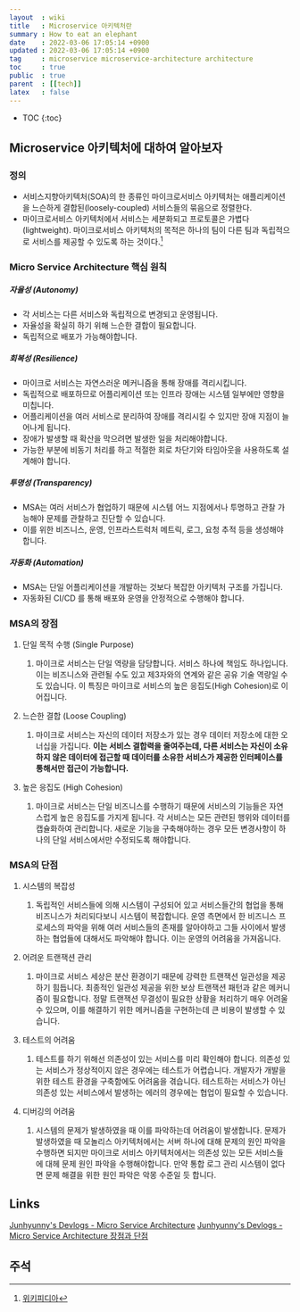 ```yaml
---
layout  : wiki
title   : Microservice 아키텍처란
summary : How to eat an elephant
date    : 2022-03-06 17:05:14 +0900
updated : 2022-03-06 17:05:14 +0900
tag     : microservice microservice-architecture architecture
toc     : true
public  : true
parent  : [[tech]]
latex   : false
---
```

* TOC
{:toc}

## Microservice 아키텍처에 대하여 알아보자
### 정의
* 서비스지향아키텍처(SOA)의 한 종류인 마이크로서비스 아키텍처는 애플리케이션을 느슨하게 결합된(loosely-coupled) 서비스들의 묶음으로 정렬한다.
* 마이크로서비스 아키텍처에서 서비스는 세분화되고 프로토콜은 가볍다(lightweight). 마이크로서비스 아키텍처의 목적은 하나의 팀이 다른 팀과 독립적으로 서비스를 제공할 수 있도록 하는 것이다.[^MICROSERVICE_ARCHITECTURE-1]

### Micro Service Architecture 핵심 원칙
##### 자율성 (Autonomy)
-   각 서비스는 다른 서비스와 독립적으로 변경되고 운영됩니다.
-   자율성을 확실히 하기 위해 느슨한 결합이 필요합니다.
-   독립적으로 배포가 가능해야합니다.

##### 회복성 (Resilience)
-   마이크로 서비스는 자연스러운 메커니즘을 통해 장애를 격리시킵니다.
-   독립적으로 배포하므로 어플리케이션 또는 인프라 장애는 시스템 일부에만 영향을 미칩니다.
-   어플리케이션을 여러 서비스로 분리하여 장애를 격리시킬 수 있지만 장애 지점이 늘어나게 됩니다.
-   장애가 발생할 때 확산을 막으려면 발생한 일을 처리해야합니다.
-   가능한 부분에 비동기 처리를 하고 적절한 회로 차단기와 타임아웃을 사용하도록 설계해야 합니다.

##### 투명성 (Transparency)
-   MSA는 여러 서비스가 협업하기 때문에 시스템 어느 지점에서나 투명하고 관찰 가능해야 문제를 관찰하고 진단할 수 있습니다.
-   이를 위한 비즈니스, 운영, 인프라스트럭처 메트릭, 로그, 요청 추적 등을 생성해야합니다.

##### 자동화 (Automation)
-   MSA는 단일 어플리케이션을 개발하는 것보다 복잡한 아키텍처 구조를 가집니다.
-   자동화된 CI/CD 를 통해 배포와 운영을 안정적으로 수행해야 합니다.

### MSA의 장점
1. 단일 목적 수행 (Single Purpose)
	1. 마이크로 서비스는 단일 역량을 담당합니다. 서비스 하나에 책임도 하나입니다. 이는 비즈니스와 관련될 수도 있고 제3자와의 연계와 같은 공유 기술 역량일 수도 있습니다. 이 특징은 마이크로 서비스의 높은 응집도(High Cohesion)로 이어집니다.

2. 느슨한 결합 (Loose Coupling)
	1. 마이크로 서비스는 자신의 데이터 저장소가 있는 경우 데이터 저장소에 대한 오너십을 가집니다. **이는 서비스 결합력을 줄여주는데, 다른 서비스는 자신이 소유하지 않은 데이터에 접근할 때 데이터를 소유한 서비스가 제공한 인터페이스를 통해서만 접근이 가능합니다.**

3. 높은 응집도 (High Cohesion)
	1. 마이크로 서비스는 단일 비즈니스를 수행하기 때문에 서비스의 기능들은 자연스럽게 높은 응집도를 가지게 됩니다. 각 서비스는 모든 관련된 행위와 데이터를 캡슐화하여 관리합니다. 새로운 기능을 구축해야하는 경우 모든 변경사항이 하나의 단일 서비스에서만 수정되도록 해야합니다.

### MSA의 단점
1. 시스템의 복잡성
	1. 독립적인 서비스들에 의해 시스템이 구성되어 있고 서비스들간의 협업을 통해 비즈니스가 처리되다보니 시스템이 복잡합니다. 운영 측면에서 한 비즈니스 프로세스의 파악을 위해 여러 서비스들의 존재를 알아야하고 그들 사이에서 발생하는 협업들에 대해서도 파악해야 합니다. 이는 운영의 어려움을 가져옵니다.

2. 어려운 트랜잭션 관리
	1. 마이크로 서비스 세상은 분산 환경이기 때문에 강력한 트랜잭션 일관성을 제공하기 힘듭니다. 최종적인 일관성 제공을 위한 보상 트랜잭션 패턴과 같은 메커니즘이 필요합니다. 정말 트랜잭션 무결성이 필요한 상황을 처리하기 매우 어려울 수 있으며, 이를 해결하기 위한 메커니즘을 구현하는데 큰 비용이 발생할 수 있습니다.

3. 테스트의 어려움
	1. 테스트를 하기 위해선 의존성이 있는 서비스를 미리 확인해야 합니다. 의존성 있는 서비스가 정상적이지 않은 경우에는 테스트가 어렵습니다. 개발자가 개발을 위한 테스트 환경을 구축함에도 어려움을 겪습니다. 테스트하는 서비스가 아닌 의존성 있는 서비스에서 발생하는 에러의 경우에는 협업이 필요할 수 있습니다.

4. 디버깅의 어려움
	1. 시스템의 문제가 발생하였을 때 이를 파악하는데 어려움이 발생합니다. 문제가 발생하였을 때 모놀리스 아키텍처에서는 서버 하나에 대해 문제의 원인 파악을 수행하면 되지만 마이크로 서비스 아키텍처에서는 의존성 있는 모든 서비스들에 대헤 문제 원인 파악을 수행해야합니다. 만약 통합 로그 관리 시스템이 없다면 문제 해결을 위한 원인 파악은 악몽 수준일 듯 합니다.

## Links
[Junhyunny's Devlogs - Micro Service Architecture](https://junhyunny.github.io/information/msa/microservice-architecture/)
[Junhyunny's Devlogs - Micro Service Architecture 장점과 단점](https://junhyunny.github.io/msa/msa-pros-and-cons/)
## 주석
[^MICROSERVICE_ARCHITECTURE-1]: [위키피디아](https://en.wikipedia.org/wiki/Microservices)